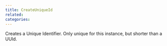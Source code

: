 ```yaml
---
title: CreateUniqueId
related:
categories:
---
```


Creates a Unique Identifier. Only unique for this instance, but shorter than a UUId.